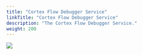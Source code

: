 ```yaml
---
title: "Cortex Flow Debugger Service"
linkTitle: "Cortex Flow Debugger Service"
description: "The Cortex Flow Debugger Service."
weight: 200
---
```


<img src="/images/work-in-progress.jpg">
